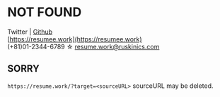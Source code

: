 # NOT FOUND
Twitter | [Github](https://github.com/nontan18)  
[https://resumee.work](https://resumee.work)  
(+81)01-2344-6789 ☆ resume.work@ruskinics.com  

## SORRY
```https://resume.work/?target=<sourceURL>``` sourceURL may be deleted.
